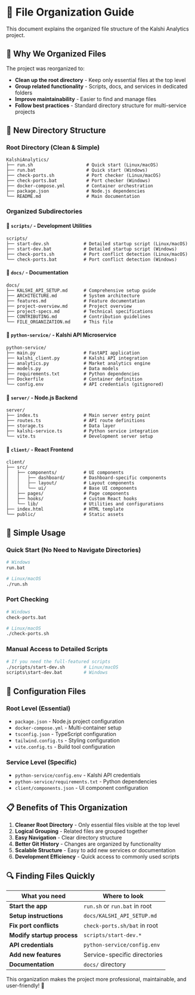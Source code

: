 # 📁 File Organization Guide

This document explains the organized file structure of the Kalshi Analytics project.

## 🎯 **Why We Organized Files**

The project was reorganized to:
- **Clean up the root directory** - Keep only essential files at the top level
- **Group related functionality** - Scripts, docs, and services in dedicated folders
- **Improve maintainability** - Easier to find and manage files
- **Follow best practices** - Standard directory structure for multi-service projects

## 📂 **New Directory Structure**

### **Root Directory (Clean & Simple)**
```
KalshiAnalytics/
├── run.sh                    # Quick start (Linux/macOS)
├── run.bat                   # Quick start (Windows)  
├── check-ports.sh            # Port checker (Linux/macOS)
├── check-ports.bat           # Port checker (Windows)
├── docker-compose.yml        # Container orchestration
├── package.json              # Node.js dependencies
└── README.md                 # Main documentation
```

### **Organized Subdirectories**

#### **📁 `scripts/` - Development Utilities**
```
scripts/
├── start-dev.sh             # Detailed startup script (Linux/macOS)
├── start-dev.bat            # Detailed startup script (Windows)
├── check-ports.sh           # Port conflict detection (Linux/macOS)
└── check-ports.bat          # Port conflict detection (Windows)
```

#### **📁 `docs/` - Documentation**
```
docs/
├── KALSHI_API_SETUP.md      # Comprehensive setup guide
├── ARCHITECTURE.md          # System architecture
├── features.md              # Feature documentation
├── project-overview.md      # Project overview
├── project-specs.md         # Technical specifications
├── CONTRIBUTING.md          # Contribution guidelines
└── FILE_ORGANIZATION.md     # This file
```

#### **📁 `python-service/` - Kalshi API Microservice**
```
python-service/
├── main.py                  # FastAPI application
├── kalshi_client.py         # Kalshi API integration
├── analytics.py             # Market analytics engine
├── models.py                # Data models
├── requirements.txt         # Python dependencies
├── Dockerfile               # Container definition
└── config.env               # API credentials (gitignored)
```

#### **📁 `server/` - Node.js Backend**
```
server/
├── index.ts                 # Main server entry point
├── routes.ts                # API route definitions
├── storage.ts               # Data layer
├── kalshi-service.ts        # Python service integration
└── vite.ts                  # Development server setup
```

#### **📁 `client/` - React Frontend**
```
client/
├── src/
│   ├── components/          # UI components
│   │   ├── dashboard/       # Dashboard-specific components
│   │   ├── layout/          # Layout components
│   │   └── ui/              # Base UI components
│   ├── pages/               # Page components
│   ├── hooks/               # Custom React hooks
│   └── lib/                 # Utilities and configurations
├── index.html               # HTML template
└── public/                  # Static assets
```

## 🚀 **Simple Usage**

### **Quick Start (No Need to Navigate Directories)**
```bash
# Windows
run.bat

# Linux/macOS  
./run.sh
```

### **Port Checking**
```bash
# Windows
check-ports.bat

# Linux/macOS
./check-ports.sh
```

### **Manual Access to Detailed Scripts**
```bash
# If you need the full-featured scripts
./scripts/start-dev.sh       # Linux/macOS
scripts\start-dev.bat        # Windows
```

## 🔧 **Configuration Files**

### **Root Level (Essential)**
- `package.json` - Node.js project configuration
- `docker-compose.yml` - Multi-container setup
- `tsconfig.json` - TypeScript configuration
- `tailwind.config.ts` - Styling configuration
- `vite.config.ts` - Build tool configuration

### **Service Level (Specific)**
- `python-service/config.env` - Kalshi API credentials
- `python-service/requirements.txt` - Python dependencies
- `client/components.json` - UI component configuration

## 📋 **Benefits of This Organization**

1. **Cleaner Root Directory** - Only essential files visible at the top level
2. **Logical Grouping** - Related files are grouped together
3. **Easy Navigation** - Clear directory structure
4. **Better Git History** - Changes are organized by functionality
5. **Scalable Structure** - Easy to add new services or documentation
6. **Development Efficiency** - Quick access to commonly used scripts

## 🔍 **Finding Files Quickly**

| What you need | Where to look |
|---------------|---------------|
| **Start the app** | `run.sh` or `run.bat` in root |
| **Setup instructions** | `docs/KALSHI_API_SETUP.md` |
| **Fix port conflicts** | `check-ports.sh/bat` in root |
| **Modify startup process** | `scripts/start-dev.*` |
| **API credentials** | `python-service/config.env` |
| **Add new features** | Service-specific directories |
| **Documentation** | `docs/` directory |

This organization makes the project more professional, maintainable, and user-friendly! 🎉 